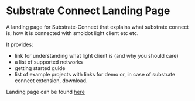 # Substrate Connect Landing Page

A landing page for Substrate-Connect that explains what substrate connect is; how it is connected with smoldot light client etc etc.

It provides:
- link for understanding what light client is (and why you should care)
- a list of supported networks
- getting started guide
- list of example projects with links for demo or, in case of substrate connect extension, download.

Landing page can be found [here](https://paritytech.github.io/substrate-connect/)
